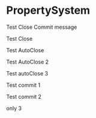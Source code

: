 # PropertySystem

Test Close Commit message

Test Close

Test AutoClose

Test AutoClose 2

Test autoClose 3

Test commit 1

Test commit 2


only 3
